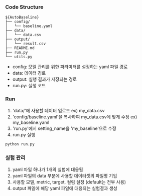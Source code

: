 ### Code Structure

```
${AutoBaseline}
├── config/
│   └── baseline.yaml
├── data/
│   └── data.csv
├── output/
│   └── result.csv
├── README.md
├── run.py
└── utils.py
```
- config: 모델 관리를 위한 파라미터를 설정하는 yaml 파일 경로
- data: 데이터 경로
- output: 실행 결과가 저장되는 경로
- run.py: 실행 코드

### Run

1. 'data/'에 사용할 데이터 업로드 ex) my_data.csv
2. 'config/baseline.yaml'을 복사하여 my_data.csv에 맞게 수정 ex) my_baseline.yaml
3. 'run.py'에서 setting_name을 'my_baseline'으로 수정
4. run.py 실행
```
python run.py
```

### 실험 관리

1. yaml 파일 하나가 1개의 실험에 대응됨
2. yaml 파일의 data 부분에 사용할 데이터셋의 파일명 기입
3. 사용할 모델, metric, target, 컬럼 설정 (default는 전부 사용)
4. output 파일에 해당 yaml 파일에 대응되는 실험결과 생성

